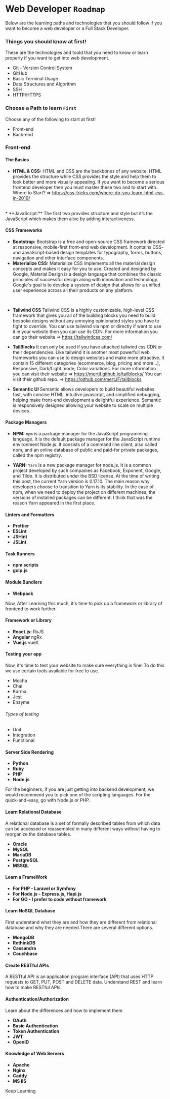 # Web Developer `Roadmap`

Below are the learning paths and technologies that you should follow if you want to become a web developer or a Full Stack Developer.

### Things you should know at first!

These are the technologies and toold that you need to know or learn properly if you want to get into web development.

* Git - Version Control System
* GitHub
* Basic Terminal Usage
* Data Structures and Algorithm
* SSH
* HTTP/HTTPS

### Choose a Path to learn `First`

Choose any of the following to start at first!

* Front-end
* Back-end


### Front-end

#### The Basics

* **HTML & CSS:**
HTML and CSS are the backbones of any website. HTML provides the structure while CSS provides the style and help them to look better and more visually appealing. If you want to become a serious frontend developer then you must master these two and to start with.
<br />Where to Start? => https://css-tricks.com/where-do-you-learn-html-css-in-2019/
<br />
* **JavaScript:**
The first two provides structure and style but it’s the JavaScript which makes them alive by adding interactiveness.

#### CSS Frameworks

* **Bootstrap:**
Bootstrap is a free and open-source CSS framework directed at responsive, mobile-first front-end web development. It contains CSS- and JavaScript-based design templates for typography, forms, buttons, navigation and other interface components.<br />
* **Materialize CSS:**
Materialize CSS implements all the material design concepts and makes it easy for you to use.
Created and designed by Google, Material Design is a design language that combines the classic principles of successful design along with innovation and technology. Google's goal is to develop a system of design that allows for a unified user experience across all their products on any platform.
<br />

* **Tailwind CSS**
Tailwind CSS is a highly customizable, high-level CSS framework that gives you all of the building blocks you need to build bespoke designs without any annoying opinionated styles you have to fight to override.
You can use tailwind via npm or directly if want to use it in your website then you can use its CDN.
For more information you can go their website => https://tailwindcss.com/ 

* **TailBlocks**
It can only be used if you have attached tailwind css CDN or their dependencies. Like tailwind it is another most powerfull web frameworks you can use to design websites and make more attractive. It contain 15 different categories (ecommerce, blog, pricing and more...), Responsive, Dark/Light mode, Color variations.
For more information you can visit their website => https://mertjf.github.io/tailblocks/
You can visit their github repo. => https://github.com/mertJF/tailblocks

* **Semantic UI**
Semantic allows developers to build beautiful websites fast, with concise HTML, intuitive javascript, and simplified debugging, helping make front-end development a delightful experience. Semantic is responsively designed allowing your website to scale on multiple devices.


#### Package Managers

* **NPM:**
`npm` is a package manager for the JavaScript programming language. It is the default package manager for the JavaScript runtime environment Node.js. It consists of a command line client, also called npm, and an online database of public and paid-for private packages, called the npm registry.

* **YARN:**
`Yarn` is a new package manager for node.js. It is a common project developed by such companies as Facebook, Exponent, Google, and Tilde. It is distributed under the BSD license. At the time of writing this post, the current Yarn version is 0.17.10.
The main reason why developers choose to transition to Yarn is its stability. In the case of npm, when we need to deploy the project on different machines, the versions of installed packages can be different. I think that was the reason Yarn appeared in the first place.

#### Linters and Formatters
 * **Prettier**
 * **ESLint**
 * **JSHint**
 * **JSLint**

 #### Task Runners
 * **npm scripts**
 * **gulp.js**

 #### Module Bundlers
 * **Webpack** 
 
 Now, After Learning this much, it's time to pick up a framework or library of frontend to work further.

 #### Framework or Library

 * **React.js:**
    RxJS
 * **Angular**
    ngRx
 * **Vue.js**
    vueX

#### Testing your app

Now, it's time to test your website to make sure everything is fine!
To do this we use certain tools available for free to use.

* Mocha
* Chai
* Karma
* Jest
* Enzyme

###### Types of testing

* Unit
* Integration
* Functional

#### Server Side Rendering
* **Python**
* **Ruby**
* **PHP**
* **Node.js**

For the beginners, if you are just getting into backend development, we would recommend you to pick one of the scripting languages. For the quick-and-easy, go with Node.js or PHP.

#### Learn Relational Database

A relational database is a set of formally described tables from which data can be accessed or reassembled in many different ways without having to reorganize the database tables.

* **Oracle**
* **MySQL**
* **MariaDB**
* **PostgreSQL**
* **MSSQL**

#### Learn a FrameWork 
* **For PHP - Laravel or Symfony**
* **For Node.js - Express.js, Hapi.js**
* **For GO - I prefer to code without framework**

#### Learn NoSQL Database
First understand what they are and how they are different from relational database and why they are needed.There are several different options.

* **MongoDB**
* **RethinkDB**
* **Cassandra**
* **Couchbase**

#### Create RESTful APIs 
A RESTful API is an application program interface (API) that uses HTTP requests to GET, PUT, POST and DELETE data. Understand REST and learn how to make RESTful APIs.

#### Authentication/Authorization 
Learn about the differences and how to implement them 
* **OAuth**
* **Basic Authentication**
* **Token Authentication**
* **JWT**
* **OpenID**

#### Knowledge of Web Servers
* **Apache**
* **Nginx**
* **Caddy**
* **MS IIS**

Keep Learning
